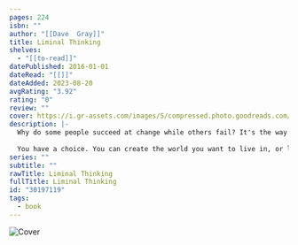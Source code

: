 ```yaml
---
pages: 224
isbn: ""
author: "[[Dave  Gray]]"
title: Liminal Thinking
shelves:
  - "[[to-read]]"
datePublished: 2016-01-01
dateRead: "[[]]"
dateAdded: 2023-08-20
avgRating: "3.92"
rating: "0"
review: ""
cover: https://i.gr-assets.com/images/S/compressed.photo.goodreads.com/books/1470831027l/30197119._SY475_.jpg
description: |-
  Why do some people succeed at change while others fail? It's the way they think! Liminal thinking is a way to create change by understanding, shaping, and reframing beliefs. What beliefs are stopping you right now?  
    
  You have a choice. You can create the world you want to live in, or live in a world created by others. If you are ready to start making changes, read this book.
series: ""
subtitle: ""
rawTitle: Liminal Thinking
fullTitle: Liminal Thinking
id: "30197119"
tags:
  - book
---
```

![Cover](https:&#x2F;&#x2F;i.gr-assets.com&#x2F;images&#x2F;S&#x2F;compressed.photo.goodreads.com&#x2F;books&#x2F;1470831027l&#x2F;30197119._SY475_.jpg)
